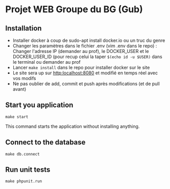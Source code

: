 # Projet WEB Groupe du BG (Gub)

## Installation
* Installer docker à coup de sudo-apt install docker.io ou un truc du genre
* Changer les paramètres dans le fichier .env (vim .env dans le repo) : Changer l'adresse IP (demander au prof), le DOCKER\_USER et le DOCKER\_USER\_ID (pour recup celui la taper `$(echo id -u $USER)` dans le terminal ou demander au prof
* Lancer `make install` dans le repo pour installer docker sur le site
* Le site sera up sur [http:localhost:8080](http:localhost:8080) et modifié en temps réel avec vos modifs
* Ne pas oublier de add, commit et push après modifications (et de pull avant)

## Start you application
`make start`

This command starts the application without installing anything.

## Connect to the database
`make db.connect`

## Run unit tests
`make phpunit.run`
